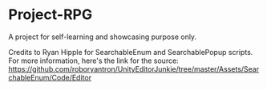 # Project-RPG
A project for self-learning and showcasing purpose only.

Credits to Ryan Hipple for SearchableEnum and SearchablePopup scripts.
For more information, here's the link for the source: https://github.com/roboryantron/UnityEditorJunkie/tree/master/Assets/SearchableEnum/Code/Editor
